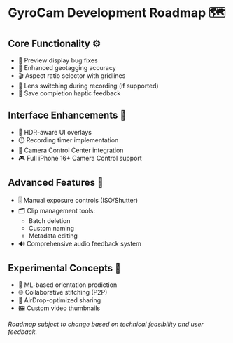 # GyroCam Development Roadmap 🗺️  

## Core Functionality ⚙️  
- 🔧 Preview display bug fixes  
- 📍 Enhanced geotagging accuracy  
- 🎬 Aspect ratio selector with gridlines  
- 🔄 Lens switching during recording (if supported)  
- 📳 Save completion haptic feedback  

## Interface Enhancements 🎨  
- 🌈 HDR-aware UI overlays  
- ⏱️ Recording timer implementation  
- 📲 Camera Control Center integration  
- 🎮 Full iPhone 16+ Camera Control support  

## Advanced Features 🚀  
- 🎚️ Manual exposure controls (ISO/Shutter)  
- 🗂️ Clip management tools:  
  - Batch deletion  
  - Custom naming  
  - Metadata editing  
- 🔊 Comprehensive audio feedback system  

## Experimental Concepts 🔬  
- 🤖 ML-based orientation prediction  
- 🌐 Collaborative stitching (P2P)  
- 📡 AirDrop-optimized sharing  
- 🖼️ Custom video thumbnails  

*Roadmap subject to change based on technical feasibility and user feedback.*  
